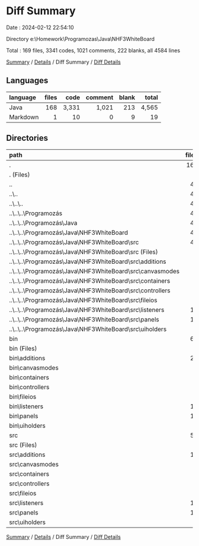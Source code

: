 # Diff Summary

Date : 2024-02-12 22:54:10

Directory e:\\Homework\\Programozas\\Java\\NHF3WhiteBoard

Total : 169 files,  3341 codes, 1021 comments, 222 blanks, all 4584 lines

[Summary](results.md) / [Details](details.md) / Diff Summary / [Diff Details](diff-details.md)

## Languages
| language | files | code | comment | blank | total |
| :--- | ---: | ---: | ---: | ---: | ---: |
| Java | 168 | 3,331 | 1,021 | 213 | 4,565 |
| Markdown | 1 | 10 | 0 | 9 | 19 |

## Directories
| path | files | code | comment | blank | total |
| :--- | ---: | ---: | ---: | ---: | ---: |
| . | 169 | 3,341 | 1,021 | 222 | 4,584 |
| . (Files) | 1 | 10 | 0 | 9 | 19 |
| .. | 45 | -2,385 | -10 | -446 | -2,841 |
| ..\\.. | 45 | -2,385 | -10 | -446 | -2,841 |
| ..\\..\\.. | 45 | -2,385 | -10 | -446 | -2,841 |
| ..\\..\\..\\Programozás | 45 | -2,385 | -10 | -446 | -2,841 |
| ..\\..\\..\\Programozás\\Java | 45 | -2,385 | -10 | -446 | -2,841 |
| ..\\..\\..\\Programozás\\Java\\NHF3WhiteBoard | 45 | -2,385 | -10 | -446 | -2,841 |
| ..\\..\\..\\Programozás\\Java\\NHF3WhiteBoard\\src | 45 | -2,385 | -10 | -446 | -2,841 |
| ..\\..\\..\\Programozás\\Java\\NHF3WhiteBoard\\src (Files) | 1 | -6 | 0 | -2 | -8 |
| ..\\..\\..\\Programozás\\Java\\NHF3WhiteBoard\\src\\additions | 8 | -251 | -1 | -53 | -305 |
| ..\\..\\..\\Programozás\\Java\\NHF3WhiteBoard\\src\\canvasmodes | 5 | -229 | 0 | -47 | -276 |
| ..\\..\\..\\Programozás\\Java\\NHF3WhiteBoard\\src\\containers | 4 | -188 | 0 | -46 | -234 |
| ..\\..\\..\\Programozás\\Java\\NHF3WhiteBoard\\src\\controllers | 1 | -36 | -1 | -8 | -45 |
| ..\\..\\..\\Programozás\\Java\\NHF3WhiteBoard\\src\\fileios | 1 | -86 | 0 | -12 | -98 |
| ..\\..\\..\\Programozás\\Java\\NHF3WhiteBoard\\src\\listeners | 10 | -264 | 0 | -82 | -346 |
| ..\\..\\..\\Programozás\\Java\\NHF3WhiteBoard\\src\\panels | 14 | -1,210 | -5 | -176 | -1,391 |
| ..\\..\\..\\Programozás\\Java\\NHF3WhiteBoard\\src\\uiholders | 1 | -115 | -3 | -20 | -138 |
| bin | 65 | 2,004 | 19 | 8 | 2,031 |
| bin (Files) | 1 | 9 | 0 | 0 | 9 |
| bin\\additions | 23 | 478 | 0 | 5 | 483 |
| bin\\canvasmodes | 5 | 263 | 0 | 2 | 265 |
| bin\\containers | 4 | 138 | 0 | 0 | 138 |
| bin\\controllers | 1 | 22 | 0 | 1 | 23 |
| bin\\fileios | 1 | 46 | 0 | 0 | 46 |
| bin\\listeners | 12 | 255 | 13 | 0 | 268 |
| bin\\panels | 16 | 717 | 6 | 0 | 723 |
| bin\\uiholders | 2 | 76 | 0 | 0 | 76 |
| src | 58 | 3,712 | 1,012 | 651 | 5,375 |
| src (Files) | 1 | 6 | 0 | 2 | 8 |
| src\\additions | 18 | 781 | 125 | 157 | 1,063 |
| src\\canvasmodes | 5 | 481 | 89 | 68 | 638 |
| src\\containers | 4 | 383 | 103 | 74 | 560 |
| src\\controllers | 1 | 40 | 17 | 9 | 66 |
| src\\fileios | 1 | 86 | 28 | 12 | 126 |
| src\\listeners | 12 | 412 | 150 | 100 | 662 |
| src\\panels | 15 | 1,401 | 444 | 208 | 2,053 |
| src\\uiholders | 1 | 122 | 56 | 21 | 199 |

[Summary](results.md) / [Details](details.md) / Diff Summary / [Diff Details](diff-details.md)